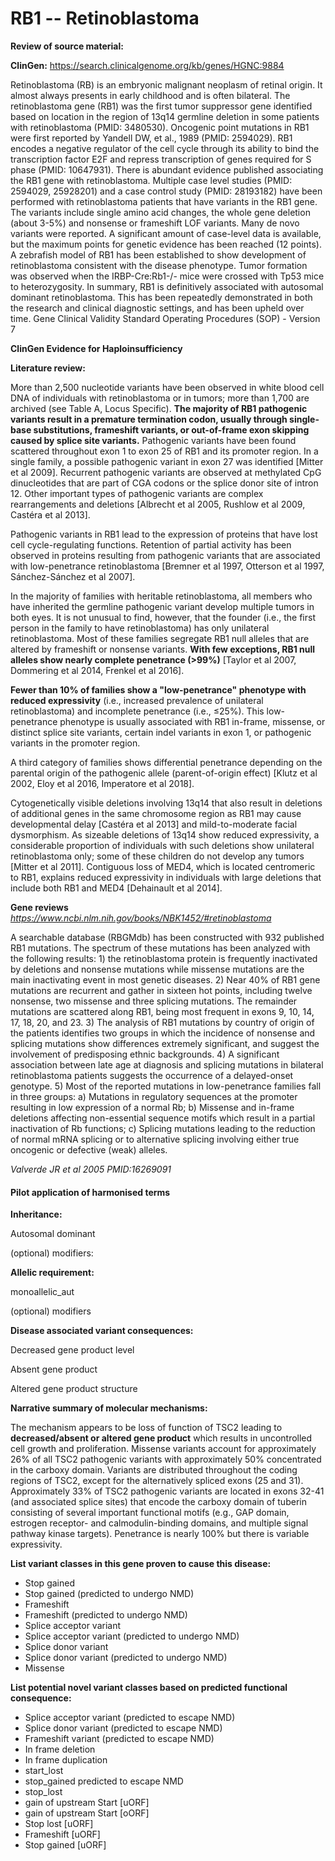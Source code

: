 # **RB1 -- Retinoblastoma**

**Review of source material:**

**ClinGen:**
https://search.clinicalgenome.org/kb/genes/HGNC:9884

Retinoblastoma (RB) is an embryonic malignant neoplasm of retinal origin. It almost always presents in early childhood and is often bilateral. The retinoblastoma gene (RB1) was the first tumor suppressor gene identified based on location in the region of 13q14 germline deletion in some patients with retinoblastoma (PMID: 3480530). Oncogenic point mutations in RB1 were first reported by Yandell DW, et al., 1989 (PMID: 2594029). RB1 encodes a negative regulator of the cell cycle through its ability to bind the transcription factor E2F and repress transcription of genes required for S phase (PMID: 10647931). There is abundant evidence published associating the RB1 gene with retinoblastoma. Multiple case level studies (PMID: 2594029, 25928201) and a case control study (PMID: 28193182) have been performed with retinoblastoma patients that have variants in the RB1 gene. The variants include single amino acid changes, the whole gene deletion (about 3-5%) and nonsense or frameshift LOF variants. Many de novo variants were reported. A significant amount of case-level data is available, but the maximum points for genetic evidence has been reached (12 points). A zebrafish model of RB1 has been established to show development of retinoblastoma consistent with the disease phenotype. Tumor formation was observed when the IRBP-Cre:Rb1-/- mice were crossed with Tp53 mice to heterozygosity. In summary, RB1 is definitively associated with autosomal dominant retinoblastoma. This has been repeatedly demonstrated in both the research and clinical diagnostic settings, and has been upheld over time.
Gene Clinical Validity Standard Operating Procedures (SOP) - Version 7

**ClinGen Evidence for Haploinsufficiency**


**Literature review:**

More than 2,500 nucleotide variants have been observed in white blood cell DNA of individuals with retinoblastoma or in tumors; more than 1,700 are archived (see Table A, Locus Specific). **The majority of RB1 pathogenic variants result in a premature termination codon, usually through single-base substitutions, frameshift variants, or out-of-frame exon skipping caused by splice site variants.** Pathogenic variants have been found scattered throughout exon 1 to exon 25 of RB1 and its promoter region. In a single family, a possible pathogenic variant in exon 27 was identified [Mitter et al 2009]. Recurrent pathogenic variants are observed at methylated CpG dinucleotides that are part of CGA codons or the splice donor site of intron 12. Other important types of pathogenic variants are complex rearrangements and deletions [Albrecht et al 2005, Rushlow et al 2009, Castéra et al 2013].

Pathogenic variants in RB1 lead to the expression of proteins that have lost cell cycle-regulating functions. Retention of partial activity has been observed in proteins resulting from pathogenic variants that are associated with low-penetrance retinoblastoma [Bremner et al 1997, Otterson et al 1997, Sánchez-Sánchez et al 2007].

In the majority of families with heritable retinoblastoma, all members who have inherited the germline pathogenic variant develop multiple tumors in both eyes. It is not unusual to find, however, that the founder (i.e., the first person in the family to have retinoblastoma) has only unilateral retinoblastoma. Most of these families segregate RB1 null alleles that are altered by frameshift or nonsense variants. **With few exceptions, RB1 null alleles show nearly complete penetrance (>99%)** [Taylor et al 2007, Dommering et al 2014, Frenkel et al 2016].

**Fewer than 10% of families show a "low-penetrance" phenotype with reduced expressivity** (i.e., increased prevalence of unilateral retinoblastoma) and incomplete penetrance (i.e., ≤25%). This low-penetrance phenotype is usually associated with RB1 in-frame, missense, or distinct splice site variants, certain indel variants in exon 1, or pathogenic variants in the promoter region.

A third category of families shows differential penetrance depending on the parental origin of the pathogenic allele (parent-of-origin effect) [Klutz et al 2002, Eloy et al 2016, Imperatore et al 2018].

Cytogenetically visible deletions involving 13q14 that also result in deletions of additional genes in the same chromosome region as RB1 may cause developmental delay [Castéra et al 2013] and mild-to-moderate facial dysmorphism. As sizeable deletions of 13q14 show reduced expressivity, a considerable proportion of individuals with such deletions show unilateral retinoblastoma only; some of these children do not develop any tumors [Mitter et al 2011]. Contiguous loss of MED4, which is located centromeric to RB1, explains reduced expressivity in individuals with large deletions that include both RB1 and MED4 [Dehainault et al 2014].

**Gene reviews**
*https://www.ncbi.nlm.nih.gov/books/NBK1452/#retinoblastoma*

A searchable database (RBGMdb) has been constructed with 932 published RB1 mutations. The spectrum of these mutations has been analyzed with the following results: 1) the retinoblastoma protein is frequently inactivated by deletions and nonsense mutations while missense mutations are the main inactivating event in most genetic diseases. 2) Near 40% of RB1 gene mutations are recurrent and gather in sixteen hot points, including twelve nonsense, two missense and three splicing mutations. The remainder mutations are scattered along RB1, being most frequent in exons 9, 10, 14, 17, 18, 20, and 23. 3) The analysis of RB1 mutations by country of origin of the patients identifies two groups in which the incidence of nonsense and splicing mutations show differences extremely significant, and suggest the involvement of predisposing ethnic backgrounds. 4) A significant association between late age at diagnosis and splicing mutations in bilateral retinoblastoma patients suggests the occurrence of a delayed-onset genotype. 5) Most of the reported mutations in low-penetrance families fall in three groups: a) Mutations in regulatory sequences at the promoter resulting in low expression of a normal Rb; b) Missense and in-frame deletions affecting non-essential sequence motifs which result in a partial inactivation of Rb functions; c) Splicing mutations leading to the reduction of normal mRNA splicing or to alternative splicing involving either true oncogenic or defective (weak) alleles.

*Valverde JR et al 2005 PMID:16269091*

#### **Pilot application of harmonised terms**

**Inheritance:**

Autosomal dominant

(optional) modifiers: 

**Allelic requirement:**

monoallelic_aut

(optional) modifiers 

**Disease associated variant consequences:**

Decreased gene product level

Absent gene product

Altered gene product structure

**Narrative summary of molecular mechanisms:**

The mechanism appears to be loss of function of TSC2 leading to **decreased/absent or altered gene product** which results in uncontrolled cell growth and proliferation. Missense variants account for approximately 26% of all TSC2 pathogenic variants with approximately 50% concentrated in the carboxy domain. Variants are distributed throughout the coding regions of TSC2, except for the alternatively spliced exons (25 and 31). Approximately 33% of TSC2 pathogenic variants are located in exons 32-41 (and associated splice sites) that encode the carboxy domain of tuberin consisting of several important functional motifs (e.g., GAP domain, estrogen receptor- and calmodulin-binding domains, and multiple signal pathway kinase targets).
Penetrance is nearly 100% but there is variable expressivity.


**List variant classes in this gene proven to cause this disease:**

- Stop gained
- Stop gained (predicted to undergo NMD)
- Frameshift
- Frameshift (predicted to undergo NMD)
- Splice acceptor variant
- Splice acceptor variant (predicted to undergo NMD)
- Splice donor variant
- Splice donor variant (predicted to undergo NMD)
- Missense

**List potential novel variant classes based on predicted functional consequence:**

- Splice acceptor variant (predicted to escape NMD)
- Splice donor variant (predicted to escape NMD)
- Frameshift variant (predicted to escape NMD)
- In frame deletion
- In frame duplication
- start_lost
- stop_gained predicted to escape NMD
- stop_lost
- gain of upstream Start \[uORF\]
- gain of upstream Start \[oORF\]
- Stop lost \[uORF\]
- Frameshift \[uORF\]
- Stop gained \[uORF\]
